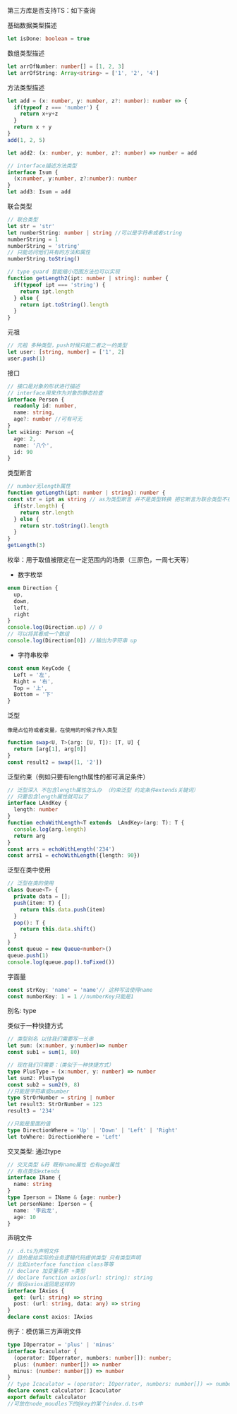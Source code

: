 第三方库是否支持TS：如下查询

[typeSearch]: https://www.typescriptlang.org/dt/search?search=

基础数据类型描述

```typescript
let isDone: boolean = true
```

数组类型描述

```typescript
let arrOfNumber: number[] = [1, 2, 3]
let arrOfString: Array<string> = ['1', '2', '4']
```

方法类型描述

```typescript
let add = (x: number, y: number, z?: number): number => {
  if(typeof z === 'number') {
    return x+y+z
  }
  return x + y
}
add(1, 2, 5)

let add2: (x: number, y: number, z?: number) => number = add

// interface描述方法类型
interface Isum {
  (x:number, y:number, z?:number): number
}
let add3: Isum = add
```

联合类型

```typescript
// 联合类型
let str = 'str'
let numberString: number | string //可以是字符串或者string
numberString = 1
numberString = 'string'
// 只能访问他们共有的方法和属性
numberString.toString()

// type guard 智能缩小范围方法也可以实现
function getLength2(ipt: number | string): number {
  if(typeof ipt === 'string') {
    return ipt.length
  } else {
    return ipt.toString().length
  }
}
```

元祖

```typescript
// 元祖 多种类型，push时候只能二者之一的类型
let user: [string, number] = ['1', 2]
user.push(1)
```

接口

<!--接口是对象的形状进行描述-->

<!--interface用来作为对象的静态检查-->

```typescript
// 接口是对象的形状进行描述
// interface用来作为对象的静态检查
interface Person {
  readonly id: number,
  name: string,
  age?: number //可有可无
}
let wiking: Person ={
  age: 2,
  name: '八个',
  id: 90
}
```

类型断言<!--（我更了解字段类型情况）-->

```typescript
// number无length属性
function getLength(ipt: number | string): number {
const str = ipt as string // as为类型断言 并不是类型转换 把它断言为联合类型不存在的类型是会出错的
  if(str.length) {
    return str.length
  } else {
    return str.toString().length
  }
}
getLength(3)
```

枚举：用于取值被限定在一定范围内的场景（三原色，一周七天等）

<!--注意：const可提升枚举效率 但仅能用于常量枚举（计算枚举等不行）-->

- 数字枚举

```typescript
enum Direction {
  up,
  down,
  left,
  right
}
console.log(Direction.up) // 0
// 可以将其看成一个数组
console.log(Direction[0]) //输出为字符串 up
```

- 字符串枚举

```typescript
const enum KeyCode {
  Left = '左',
  Right = '右',
  Top = '上',
  Bottom = '下'
}
```

泛型

<!--像是：用的时候传入特定类型的容器，用来约束和灵活参数的类型，不是死板的特定类型-->

`像是占位符或者变量，在使用的时候才传入类型`

```typescript
function swap<U, T>(arg: [U, T]): [T, U] {
  return [arg[1], arg[0]]
}
const result2 = swap([1, '2'])
```

泛型约束（例如只要有length属性的都可满足条件）

```typescript
// 泛型深入 不包含length属性怎么办 （约束泛型 约定条件extends关键词）
// 只要包含length属性就可以了
interface LAndKey {
  length: number
}
function echoWithLength<T extends  LAndKey>(arg: T): T {
  console.log(arg.length)
  return arg
}
const arrs = echoWithLength('234')
const arrs1 = echoWithLength({length: 90})
```

泛型在类中使用

```typescript
// 泛型在类的使用
class Queue<T> {
  private data = [];
  push(item: T) {
    return this.data.push(item)
  }
  pop(): T {
    return this.data.shift()
  }
}
const queue = new Queue<number>()
queue.push(1)
console.log(queue.pop().toFixed())
```

字面量

```typescript
const strKey: 'name' = 'name'// 这种写法使得name
const numberKey: 1 = 1 //numberKey只能是1
```

别名: type

类似于一种快捷方式

```typescript
// 类型别名 以往我们需要写一长串
let sum: (x:number, y:number)=> number
const sub1 = sum(1, 80)

// 现在我们只需要：（类似于一种快捷方式）
type PlusType = (x:number, y: number) => number
let sum2: PlusType
const sub2 = sum2(9, 8)
//只能是字符串或number
type StrOrNumber = string | number
let result3: StrOrNumber = 123
result3 = '234'

//只能是里面的值
type DirectionWhere = 'Up' | 'Down' | 'Left' | 'Right'
let toWhere: DirectionWhere = 'Left'

```

交叉类型: 通过type

```typescript
// 交叉类型 &符 既有name属性 也有age属性
// 有点类似extends
interface IName {
  name: string
}
type Iperson = IName & {age: number}
let personName: Iperson = {
  name: '李云龙',
  age: 10
}
```

声明文件

<!--例如第三方库axios找不到-->

```typescript
// .d.ts为声明文件
// 目的是给实际的业务逻辑代码提供类型 只有类型声明
// 比如interface function class等等
// declare 加变量名称 +类型
// declare function axios(url: string): string
// 假设axios返回是这样的
interface IAxios {
  get: (url: string) => string
  post: (url: string, data: any) => string
}
declare const axios: IAxios
```

例子：模仿第三方声明文件

<!--calculator有两个参数（字符串和数组）和俩方法（plus、minus）-->

```typescript
type IOperrator = 'plus' | 'minus'
interface Icaculator {
  (operator: IOperrator, numbers: number[]): number;
  plus: (number: number[]) => number
  minus: (number: number[]) => number
}
// type Icaculator = (operator: IOperrator, numbers: number[]) => number
declare const calculator: Icaculator
export default calculator
//可放在node_moudles下的@key的某个index.d.ts中
```

